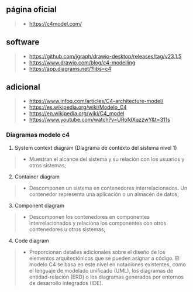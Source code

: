 
## página oficial
>- https://c4model.com/

## software
>- https://github.com/jgraph/drawio-desktop/releases/tag/v23.1.5
>- https://www.drawio.com/blog/c4-modelling
>- https://app.diagrams.net/?libs=c4

## adicional
>- https://www.infoq.com/articles/C4-architecture-model/
>- https://es.wikipedia.org/wiki/Modelo_C4
>- https://en.wikipedia.org/wiki/C4_model
>- https://www.youtube.com/watch?v=URofdXqzzwY&t=311s

### Diagramas modelo c4

1. System context diagram (Diagrama de contexto del sistema nivel 1)
>- Muestran el alcance del sistema y su relación con los usuarios y otros sistemas;

2. Container diagram
>- Descomponen un sistema en contenedores interrelacionados. Un contenedor representa una aplicación o un almacén de datos;

3. Component diagram
>- Descomponen los contenedores en componentes interrelacionados y relaciona los componentes con otros contenedores u otros sistemas;

4. Code diagram
>- Proporcionan detalles adicionales sobre el diseño de los elementos arquitectónicos que se pueden asignar a código. El modelo C4 se basa en este nivel en notaciones existentes, como el lenguaje de modelado unificado (UML), los diagramas de entidad-relación (ERD) o los diagramas generados por entornos de desarrollo integrados (IDE).









